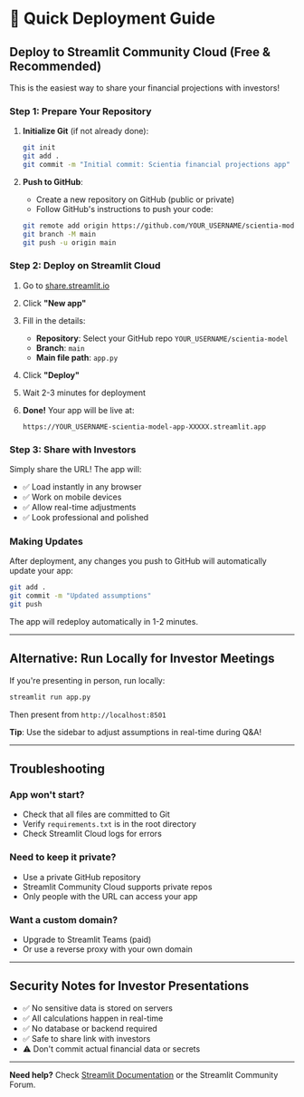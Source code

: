 # 🚀 Quick Deployment Guide

## Deploy to Streamlit Community Cloud (Free & Recommended)

This is the easiest way to share your financial projections with investors!

### Step 1: Prepare Your Repository

1. **Initialize Git** (if not already done):
   ```bash
   git init
   git add .
   git commit -m "Initial commit: Scientia financial projections app"
   ```

2. **Push to GitHub**:
   - Create a new repository on GitHub (public or private)
   - Follow GitHub's instructions to push your code:
   ```bash
   git remote add origin https://github.com/YOUR_USERNAME/scientia-model.git
   git branch -M main
   git push -u origin main
   ```

### Step 2: Deploy on Streamlit Cloud

1. Go to [share.streamlit.io](https://share.streamlit.io)

2. Click **"New app"**

3. Fill in the details:
   - **Repository**: Select your GitHub repo `YOUR_USERNAME/scientia-model`
   - **Branch**: `main`
   - **Main file path**: `app.py`

4. Click **"Deploy"**

5. Wait 2-3 minutes for deployment

6. **Done!** Your app will be live at:
   ```
   https://YOUR_USERNAME-scientia-model-app-XXXXX.streamlit.app
   ```

### Step 3: Share with Investors

Simply share the URL! The app will:
- ✅ Load instantly in any browser
- ✅ Work on mobile devices
- ✅ Allow real-time adjustments
- ✅ Look professional and polished

### Making Updates

After deployment, any changes you push to GitHub will automatically update your app:

```bash
git add .
git commit -m "Updated assumptions"
git push
```

The app will redeploy automatically in 1-2 minutes.

---

## Alternative: Run Locally for Investor Meetings

If you're presenting in person, run locally:

```bash
streamlit run app.py
```

Then present from `http://localhost:8501`

**Tip**: Use the sidebar to adjust assumptions in real-time during Q&A!

---

## Troubleshooting

### App won't start?
- Check that all files are committed to Git
- Verify `requirements.txt` is in the root directory
- Check Streamlit Cloud logs for errors

### Need to keep it private?
- Use a private GitHub repository
- Streamlit Community Cloud supports private repos
- Only people with the URL can access your app

### Want a custom domain?
- Upgrade to Streamlit Teams (paid)
- Or use a reverse proxy with your own domain

---

## Security Notes for Investor Presentations

- ✅ No sensitive data is stored on servers
- ✅ All calculations happen in real-time
- ✅ No database or backend required
- ✅ Safe to share link with investors
- ⚠️ Don't commit actual financial data or secrets

---

**Need help?** Check [Streamlit Documentation](https://docs.streamlit.io) or the Streamlit Community Forum.

